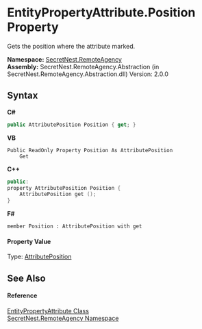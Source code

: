 # EntityPropertyAttribute.Position Property 
 

Gets the position where the attribute marked.

**Namespace:**&nbsp;<a href="N_SecretNest_RemoteAgency">SecretNest.RemoteAgency</a><br />**Assembly:**&nbsp;SecretNest.RemoteAgency.Abstraction (in SecretNest.RemoteAgency.Abstraction.dll) Version: 2.0.0

## Syntax

**C#**<br />
``` C#
public AttributePosition Position { get; }
```

**VB**<br />
``` VB
Public ReadOnly Property Position As AttributePosition
	Get
```

**C++**<br />
``` C++
public:
property AttributePosition Position {
	AttributePosition get ();
}
```

**F#**<br />
``` F#
member Position : AttributePosition with get

```


#### Property Value
Type: <a href="T_SecretNest_RemoteAgency_AttributePosition">AttributePosition</a>

## See Also


#### Reference
<a href="T_SecretNest_RemoteAgency_EntityPropertyAttribute">EntityPropertyAttribute Class</a><br /><a href="N_SecretNest_RemoteAgency">SecretNest.RemoteAgency Namespace</a><br />
